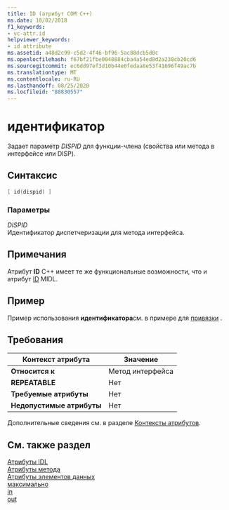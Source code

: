 ```yaml
---
title: ID (атрибут COM C++)
ms.date: 10/02/2018
f1_keywords:
- vc-attr.id
helpviewer_keywords:
- id attribute
ms.assetid: a48d2c99-c5d2-4f46-bf96-5ac88dcb5d0c
ms.openlocfilehash: f67bf21fbe0040884cba4a54ed8d2a230cb20cd6
ms.sourcegitcommit: ec6dd97ef3d10b44e0fedaa8e53f41696f49ac7b
ms.translationtype: MT
ms.contentlocale: ru-RU
ms.lasthandoff: 08/25/2020
ms.locfileid: "88830557"
---
```

# <a name="id"></a>идентификатор

Задает параметр *DISPID* для функции-члена (свойства или метода в интерфейсе или DISP).

## <a name="syntax"></a>Синтаксис

```cpp
[ id(dispid) ]
```

### <a name="parameters"></a>Параметры

*DISPID*<br/>
Идентификатор диспетчеризации для метода интерфейса.

## <a name="remarks"></a>Примечания

Атрибут **ID** C++ имеет те же функциональные возможности, что и атрибут [ID](/windows/win32/Midl/id) MIDL.

## <a name="example"></a>Пример

Пример использования **идентификатора**см. в примере для [привязки](bindable.md) .

## <a name="requirements"></a>Требования

| Контекст атрибута | Значение |
|-|-|
|**Относится к**|Метод интерфейса|
|**REPEATABLE**|Нет|
|**Требуемые атрибуты**|Нет|
|**Недопустимые атрибуты**|Нет|

Дополнительные сведения см. в разделе [Контексты атрибутов](cpp-attributes-com-net.md#contexts).

## <a name="see-also"></a>См. также раздел

[Атрибуты IDL](idl-attributes.md)<br/>
[Атрибуты метода](method-attributes.md)<br/>
[Атрибуты элементов данных](data-member-attributes.md)<br/>
[максимально](defaultvalue.md)<br/>
[in](in-cpp.md)<br/>
[out](out-cpp.md)
